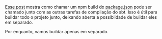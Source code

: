[Esse post](https://stackoverflow.com/questions/31876306/run-npm-build-for-play-framework-within-sbt) mostra como chamar um npm build do [package.json](package.json)
pode ser chamado junto com as outras tarefas de compilação do sbt. Isso é útil para
buildar todo o projeto junto, deixando aberta a possiblidade de buildar eles em separado.

Por enquanto, vamos buildar apenas em separado.